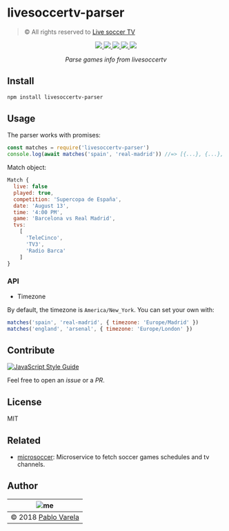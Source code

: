 # livesoccertv-parser

>© All rights reserved to [Live soccer TV](http://www.livesoccertv.com/)

<p align="center">
  <a href="https://travis-ci.org/pablopunk/livesoccertv-parser"><img src="https://img.shields.io/travis/pablopunk/livesoccertv-parser.svg" /> </a>
  <a href="https://codecov.io/gh/pablopunk/livesoccertv-parser"><img src="https://img.shields.io/codecov/c/github/pablopunk/livesoccertv-parser.svg" /> </a>
  <a href="https://standardjs.com/"><img src="https://img.shields.io/badge/code_style-standard-brightgreen.svg" /> </a>
  <a href="https://github.com/pablopunk/miny"><img src="https://img.shields.io/badge/made_with-miny-1eced8.svg" /> </a>
  <a href="https://www.npmjs.com/package/livesoccertv-parser"><img src="https://img.shields.io/npm/dt/livesoccertv-parser.svg" /></a>
</p>

<p align="center">
  <i>Parse games info from livesoccertv</i>
</p>


## Install

```bash
npm install livesoccertv-parser
```

## Usage

The parser works with promises:

```js
const matches = require('livesoccertv-parser')
console.log(await matches('spain', 'real-madrid')) //=> [{...}, {...}, ...]
```

Match object:

```js
Match {
  live: false
  played: true,
  competition: 'Supercopa de España',
  date: 'August 13',
  time: '4:00 PM',
  game: 'Barcelona vs Real Madrid',
  tvs:
    [
      'TeleCinco',
      'TV3',
      'Radio Barca'
    ]
}
```

### API

* Timezone

By default, the timezone is `America/New_York`. You can set your own with:

```js
matches('spain', 'real-madrid', { timezone: 'Europe/Madrid' })
matches('england', 'arsenal', { timezone: 'Europe/London' })
```

## Contribute

[![JavaScript Style Guide](https://cdn.rawgit.com/standard/standard/master/badge.svg)](https://github.com/standard/standard)

Feel free to open an _issue_ or a _PR_.


## License

MIT


## Related

* [microsoccer](https://github.com/pablopunk/microsoccer): Microservice to fetch soccer games schedules and tv channels.


## Author

| ![me](https://gravatar.com/avatar/fa50aeff0ddd6e63273a068b04353d9d?size=100)           |
| --------------------------------- |
| © 2018 [Pablo Varela](https://pablo.life)   |

